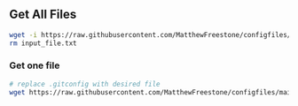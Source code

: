 ## Get All Files
```bash
wget -i https://raw.githubusercontent.com/MatthewFreestone/configfiles/main/input_file.txt
rm input_file.txt
```
### Get one file
```bash
# replace .gitconfig with desired file
wget https://raw.githubusercontent.com/MatthewFreestone/configfiles/main/.gitconfig
```
